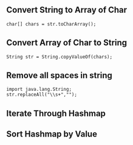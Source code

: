 

## Convert String to Array of Char
	char[] chars = str.toCharArray();

## Convert Array of Char to String
	String str = String.copyValueOf(chars);

## Remove all spaces in string
	import java.lang.String;
	str.replaceAll("\\s+","");

## Iterate Through Hashmap 


## Sort Hashmap by Value


